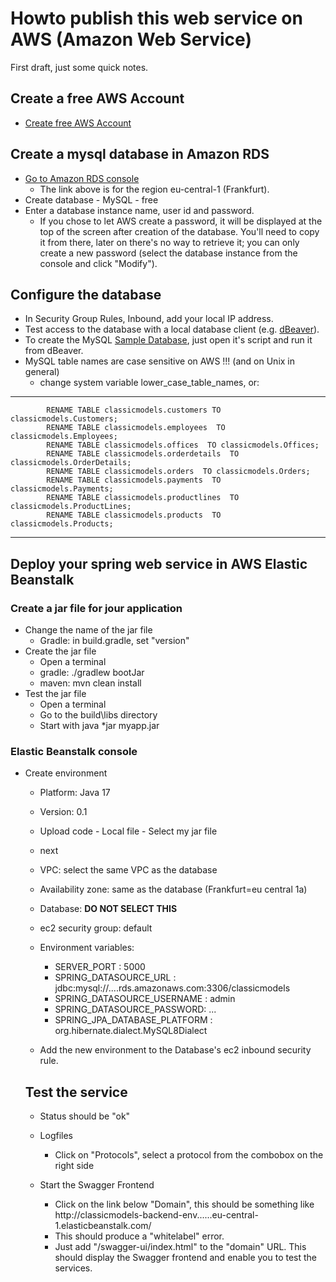 # Howto publish this web service on AWS (Amazon Web Service)

First draft, just some quick notes.

## Create a free AWS Account
* [Create free AWS Account](https://aws.amazon.com/de/free)

## Create a mysql database in Amazon RDS
* [Go to Amazon RDS console](https://eu-central-1.console.aws.amazon.com/rds/home?region=eu-central-1#databases:)
    * The link above is for the region eu-central-1 (Frankfurt).
* Create database - MySQL - free
* Enter a database instance name, user id and password.
    * If you chose to let AWS create a password, it will be displayed at the top of the screen after creation of the database. 
    You'll need to copy it from there, later on there's no way to retrieve it; you can only create a new password 
    (select the database instance from the console and click "Modify").

## Configure the database
* In Security Group Rules, Inbound, add your local IP address.
* Test access to the database with a local database client (e.g. [dBeaver](https://dbeaver.io/)).
* To create the MySQL [Sample Database](https://www.mysqltutorial.org/mysql-sample-database.aspx), just open it's script and run it from dBeaver.
* MySQL table names are case sensitive on AWS !!! (and on Unix in general)
    * change system variable lower_case_table_names, or: 
----
            RENAME TABLE classicmodels.customers TO classicmodels.Customers;
            RENAME TABLE classicmodels.employees  TO classicmodels.Employees;
            RENAME TABLE classicmodels.offices  TO classicmodels.Offices;
            RENAME TABLE classicmodels.orderdetails  TO classicmodels.OrderDetails;
            RENAME TABLE classicmodels.orders  TO classicmodels.Orders;
            RENAME TABLE classicmodels.payments  TO classicmodels.Payments;
            RENAME TABLE classicmodels.productlines  TO classicmodels.ProductLines;
            RENAME TABLE classicmodels.products  TO classicmodels.Products;
----

## Deploy your spring web service in AWS Elastic Beanstalk
### Create a jar file for jour application
* Change the name of the jar file
    * Gradle: in build.gradle, set "version"
* Create the jar file
    * Open a terminal
    * gradle:  ./gradlew bootJar
    * maven: mvn clean install
* Test the jar file
    * Open a terminal
    * Go to the build\libs directory
    * Start with java *jar myapp.jar

### Elastic Beanstalk console
* Create environment
    * Platform: Java 17
    * Version: 0.1
    * Upload code - Local file - Select my jar file		
    * next
	* VPC: select the same VPC as the database
	* Availability zone: same as the database (Frankfurt=eu central 1a)
	* Database: **DO NOT SELECT THIS**
	* ec2 security group: default
	* Environment variables:
	    * SERVER_PORT : 5000 
		* SPRING_DATASOURCE_URL : jdbc:mysql://....rds.amazonaws.com:3306/classicmodels
		* SPRING_DATASOURCE_USERNAME :  admin
		* SPRING_DATASOURCE_PASSWORD: ...
		* SPRING_JPA_DATABASE_PLATFORM : org.hibernate.dialect.MySQL8Dialect

    * Add the new environment to the Database's ec2 inbound security rule.

    ## Test the service
    * Status should be "ok"
    * Logfiles
        * Click on "Protocols", select a protocol from the combobox on the right side
    * Start the Swagger Frontend
    
        * Click on the link below "Domain", this should be something like http://classicmodels-backend-env......eu-central-1.elasticbeanstalk.com/
        * This should produce a "whitelabel" error.
        * Just add "/swagger-ui/index.html" to the "domain" URL. This should display the Swagger frontend and enable you to test the services.
